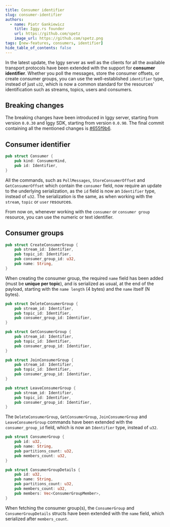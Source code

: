 ```yaml
---
title: Consumer identifier
slug: consumer-identifier
authors:
  - name: Piotr Gankiewicz
    title: Iggy.rs founder
    url: https://github.com/spetz
    image_url: https://github.com/spetz.png
tags: [new-features, consumers, identifier]
hide_table_of_contents: false
---
```


In the latest update, the Iggy server as well as the clients for all the available transport protocols have been extended with the support for **consumer identifier**. Whether you poll the messages, store the consumer offsets, or create consumer groups, you can use the well-established `identifier` type, instead of just `u32`, which is now a common standard for the resources' identification such as streams, topics, users and consumers.

<!--truncate-->

## Breaking changes

The breaking changes have been introduced in Iggy server, starting from version `0.0.30` and Iggy SDK, starting from version `0.0.90`. The final commit containing all the mentioned changes is [#655f9b6](https://github.com/iggy-rs/iggy/commit/655f9b6bccb0ae4148422f32475a9bedc09827d2).

## Consumer identifier

```rust
pub struct Consumer {
    pub kind: ConsumerKind,
    pub id: Identifier,
}
```

All the commands, such as `PollMessages`, `StoreConsumerOffset` and `GetConsumerOffset` which contain the `consumer` field, now require an update to the underlying serialization, as the `id` field is now an `Identifier` type, instead of `u32`. The serialization is the same, as when working with the `stream`, `topic` or `user` resources.

From now on, whenever working with the `consumer` or `consumer group` resource, you can use the numeric or text identifier.

## Consumer groups

```rust
pub struct CreateConsumerGroup {
    pub stream_id: Identifier,
    pub topic_id: Identifier,
    pub consumer_group_id: u32,
    pub name: String,
}
```

When creating the consumer group, the required `name` field has been added (must be **unique per topic**), and is serialized as usual, at the end of the payload, starting with the `name length` (4 bytes) and the `name` itself (N bytes).


```rust
pub struct DeleteConsumerGroup {
    pub stream_id: Identifier,
    pub topic_id: Identifier,
    pub consumer_group_id: Identifier,
}

pub struct GetConsumerGroup {
    pub stream_id: Identifier,
    pub topic_id: Identifier,
    pub consumer_group_id: Identifier,
}

pub struct JoinConsumerGroup {
    pub stream_id: Identifier,
    pub topic_id: Identifier,
    pub consumer_group_id: Identifier,
}

pub struct LeaveConsumerGroup {
    pub stream_id: Identifier,
    pub topic_id: Identifier,
    pub consumer_group_id: Identifier,
}
```

The `DeleteConsumerGroup`, `GetConsumerGroup`, `JoinConsumerGroup` and `LeaveConsumerGroup` commands have been extended with the `consumer_group_id` field, which is now an `Identifier` type, instead of `u32`.


```rust
pub struct ConsumerGroup {
    pub id: u32,
    pub name: String,
    pub partitions_count: u32,
    pub members_count: u32,
}

pub struct ConsumerGroupDetails {
    pub id: u32,
    pub name: String,
    pub partitions_count: u32,
    pub members_count: u32,
    pub members: Vec<ConsumerGroupMember>,
}
```

When fetching the consumer group(s), the `ConsumerGroup` and `ConsumerGroupDetails` structs have been extended with the `name` field, which serialized after `members_count`.